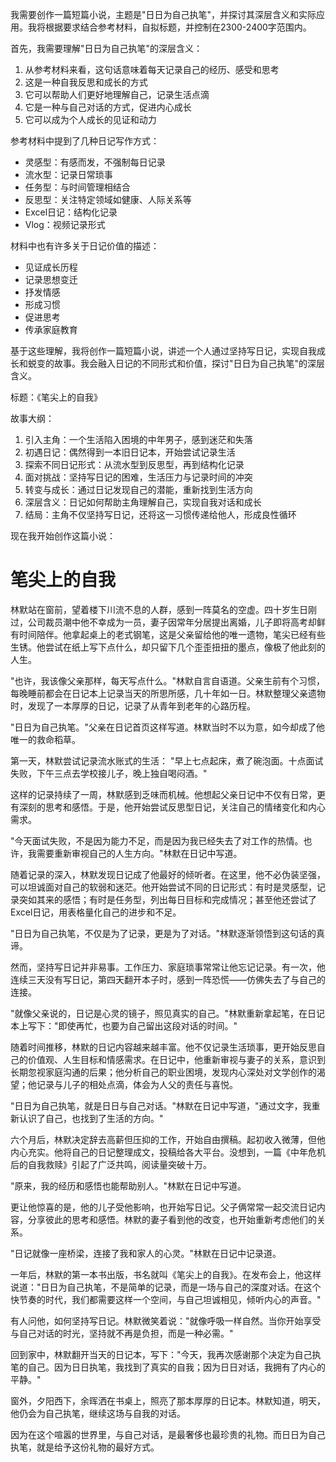 <ReasoningChainRenderer>

我需要创作一篇短篇小说，主题是"日日为自己执笔"，并探讨其深层含义和实际应用。我将根据要求结合参考材料，自拟标题，并控制在2300-2400字范围内。

首先，我需要理解"日日为自己执笔"的深层含义：
1. 从参考材料来看，这句话意味着每天记录自己的经历、感受和思考
2. 这是一种自我反思和成长的方式
3. 它可以帮助人们更好地理解自己，记录生活点滴
4. 它是一种与自己对话的方式，促进内心成长
5. 它可以成为个人成长的见证和动力

参考材料中提到了几种日记写作方式：
- 灵感型：有感而发，不强制每日记录
- 流水型：记录日常琐事
- 任务型：与时间管理相结合
- 反思型：关注特定领域如健康、人际关系等
- Excel日记：结构化记录
- Vlog：视频记录形式

材料中也有许多关于日记价值的描述：
- 见证成长历程
- 记录思想变迁
- 抒发情感
- 形成习惯
- 促进思考
- 传承家庭教育

基于这些理解，我将创作一篇短篇小说，讲述一个人通过坚持写日记，实现自我成长和蜕变的故事。我会融入日记的不同形式和价值，探讨"日日为自己执笔"的深层含义。

标题：《笔尖上的自我》

故事大纲：
1. 引入主角：一个生活陷入困境的中年男子，感到迷茫和失落
2. 初遇日记：偶然得到一本旧日记本，开始尝试记录生活
3. 探索不同日记形式：从流水型到反思型，再到结构化记录
4. 面对挑战：坚持写日记的困难，生活压力与记录时间的冲突
5. 转变与成长：通过日记发现自己的潜能，重新找到生活方向
6. 深层含义：日记如何帮助主角理解自己，实现自我对话和成长
7. 结局：主角不仅坚持写日记，还将这一习惯传递给他人，形成良性循环

现在我开始创作这篇小说：
</ReasoningChainRenderer>

# 笔尖上的自我

林默站在窗前，望着楼下川流不息的人群，感到一阵莫名的空虚。四十岁生日刚过，公司裁员潮中他不幸成为一员，妻子因常年分居提出离婚，儿子即将高考却鲜有时间陪伴。他拿起桌上的老式钢笔，这是父亲留给他的唯一遗物，笔尖已经有些生锈。他尝试在纸上写下点什么，却只留下几个歪歪扭扭的墨点，像极了他此刻的人生。

"也许，我该像父亲那样，每天写点什么。"林默自言自语道。父亲生前有个习惯，每晚睡前都会在日记本上记录当天的所思所感，几十年如一日。林默整理父亲遗物时，发现了一本厚厚的日记，记录了从青年到老年的心路历程。

"日日为自己执笔。"父亲在日记首页这样写道。林默当时不以为意，如今却成了他唯一的救命稻草。

第一天，林默尝试记录流水账式的生活：
"早上七点起床，煮了碗泡面。十点面试失败，下午三点去学校接儿子，晚上独自喝闷酒。"

这样的记录持续了一周，林默感到乏味而机械。他想起父亲日记中不仅有日常，更有深刻的思考和感悟。于是，他开始尝试反思型日记，关注自己的情绪变化和内心需求。

"今天面试失败，不是因为能力不足，而是因为我已经失去了对工作的热情。也许，我需要重新审视自己的人生方向。"林默在日记中写道。

随着记录的深入，林默发现日记成了他最好的倾听者。在这里，他不必伪装坚强，可以坦诚面对自己的软弱和迷茫。他开始尝试不同的日记形式：有时是灵感型，记录突如其来的感悟；有时是任务型，列出每日目标和完成情况；甚至他还尝试了Excel日记，用表格量化自己的进步和不足。

"日日为自己执笔，不仅是为了记录，更是为了对话。"林默逐渐领悟到这句话的真谛。

然而，坚持写日记并非易事。工作压力、家庭琐事常常让他忘记记录。有一次，他连续三天没有写日记，第四天翻开本子时，感到一阵恐慌——仿佛失去了与自己的连接。

"就像父亲说的，日记是心灵的镜子，照见真实的自己。"林默重新拿起笔，在日记本上写下："即使再忙，也要为自己留出这段对话的时间。"

随着时间推移，林默的日记内容越来越丰富。他不仅记录生活琐事，更开始反思自己的价值观、人生目标和情感需求。在日记中，他重新审视与妻子的关系，意识到长期忽视家庭沟通的后果；他分析自己的职业困境，发现内心深处对文学创作的渴望；他记录与儿子的相处点滴，体会为人父的责任与喜悦。

"日日为自己执笔，就是日日与自己对话。"林默在日记中写道，"通过文字，我重新认识了自己，也找到了生活的方向。"

六个月后，林默决定辞去高薪但压抑的工作，开始自由撰稿。起初收入微薄，但他内心充实。他将自己的日记整理成文，投稿给各大平台。没想到，一篇《中年危机后的自我救赎》引起了广泛共鸣，阅读量突破十万。

"原来，我的经历和感悟也能帮助别人。"林默在日记中写道。

更让他惊喜的是，他的儿子受他影响，也开始写日记。父子俩常常一起交流日记内容，分享彼此的思考和感悟。林默的妻子看到他的改变，也开始重新考虑他们的关系。

"日记就像一座桥梁，连接了我和家人的心灵。"林默在日记中记录道。

一年后，林默的第一本书出版，书名就叫《笔尖上的自我》。在发布会上，他这样说道："日日为自己执笔，不是简单的记录，而是一场与自己的深度对话。在这个快节奏的时代，我们都需要这样一个空间，与自己坦诚相见，倾听内心的声音。"

有人问他，如何坚持写日记。林默微笑着说："就像呼吸一样自然。当你开始享受与自己对话的时光，坚持就不再是负担，而是一种必需。"

回到家中，林默翻开当天的日记本，写下："今天，我再次感谢那个决定为自己执笔的自己。因为日日执笔，我找到了真实的自我；因为日日对话，我拥有了内心的平静。"

窗外，夕阳西下，余晖洒在书桌上，照亮了那本厚厚的日记本。林默知道，明天，他仍会为自己执笔，继续这场与自我的对话。

因为在这个喧嚣的世界里，与自己对话，是最奢侈也最珍贵的礼物。而日日为自己执笔，就是给予这份礼物的最好方式。